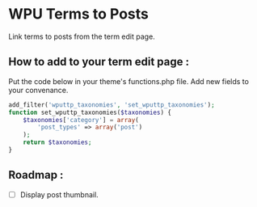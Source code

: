 # WPU Terms to Posts
Link terms to posts from the term edit page.


How to add to your term edit page :
---

Put the code below in your theme's functions.php file. Add new fields to your convenance.

```php
add_filter('wputtp_taxonomies', 'set_wputtp_taxonomies');
function set_wputtp_taxonomies($taxonomies) {
    $taxonomies['category'] = array(
        'post_types' => array('post')
    );
    return $taxonomies;
}
```


Roadmap :
---

- [ ] Display post thumbnail.
